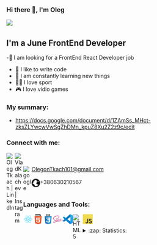 ### Hi there 👋, I'm Oleg

![](https://komarev.com/ghpvc/?username=KratosHome)

## I'm a June FrontEnd Developer

-👋 I am looking for a FrontEnd React Developer job
- 🧘 I like to write code
- 🥅 I am constantly learning new things
- 🏋️‍♀️ I love sport
- 🎮 I love vidio games

### My summary:

- https://docs.google.com/document/d/1ZAmSs_MHct-zksZLYwcwVwSgZhDMn_kpuZ8Xu2Z2z9c/edit

### Connect with me:

[<img align="left" alt="OlegTkach | LinkedIn" width="22px" src="https://cdn.jsdelivr.net/npm/simple-icons@v3/icons/linkedin.svg" />][linkedin]
[<img align="left" alt="VladKalachev | Instagram" width="22px" src="https://cdn.jsdelivr.net/npm/simple-icons@v3/icons/instagram.svg" />][instagram]
<br />
<br />
<img align="left" alt="google" width="22px" src="https://cdn.jsdelivr.net/npm/simple-icons@3.13.0/icons/google.svg" /> <OlegonTkach101@gmail.com>
<br />
<br />
<img align="left" alt="phone" width="22px" src="https://raw.githubusercontent.com/iconic/open-iconic/master/svg/globe.svg" /> +380630210567
<br />
<br />
### Languages and Tools:

<img align="left" alt="React" width="26px" src="https://raw.githubusercontent.com/github/explore/80688e429a7d4ef2fca1e82350fe8e3517d3494d/topics/react/react.png" />
<img align="left" alt="HTML5" width="26px" src="https://raw.githubusercontent.com/github/explore/80688e429a7d4ef2fca1e82350fe8e3517d3494d/topics/html/html.png" />
<img align="left" alt="CSS3" width="26px" src="https://raw.githubusercontent.com/github/explore/80688e429a7d4ef2fca1e82350fe8e3517d3494d/topics/css/css.png" />
<img align="left" alt="Sass" width="26px" src="https://raw.githubusercontent.com/github/explore/80688e429a7d4ef2fca1e82350fe8e3517d3494d/topics/sass/sass.png" />
<img align="left" alt="Visual Studio Code" width="26px" src="https://raw.githubusercontent.com/github/explore/80688e429a7d4ef2fca1e82350fe8e3517d3494d/topics/visual-studio-code/visual-studio-code.png" />
<img align="left" alt="HTML5" width="26px" src="https://cdn.jsdelivr.net/npm/simple-icons@3.13.0/icons/git.svg" />
<img align="left" alt="JavaScript" width="26px" src="https://raw.githubusercontent.com/github/explore/80688e429a7d4ef2fca1e82350fe8e3517d3494d/topics/javascript/javascript.png" />

<br />
<br />
<details>
  <summary>:zap: Statistics:</summary>
   <img align="left" alt="codeSTACKr's GitHub Stats" src="https://github-readme-stats.vercel.app/api/top-langs/?username=KratosHome&langs_count=8&layout=compact&theme=radical" />
    <br />
    <img align="left" alt="codeSTACKr's GitHub Stats" src="https://github-readme-stats.vercel.app/api?username=KratosHome&show_icons=true&theme=radical" />
</details>

[linkedin]: https://www.linkedin.com/in/oleg-tkach-b84b3a15b/
[google]: OlegonTkach101@gmail.com
[instagram]: https://www.instagram.com/kratoshome/
